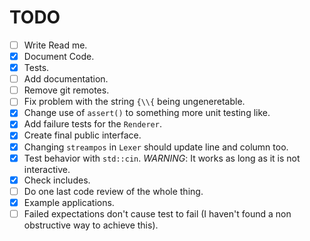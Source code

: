 # TODO
- [ ] Write Read me.
- [x] Document Code.
- [x] Tests.
- [ ] Add documentation.
- [ ] Remove git remotes.
- [ ] Fix problem with the string `{\\{` being ungeneretable.
- [x] Change use of `assert()` to something more unit testing like.
- [x] Add failure tests for the `Renderer`.
- [x] Create final public interface.
- [x] Changing `streampos` in `Lexer` should update line and column too.
- [x] Test behavior with `std::cin`. _WARNING_: It works as long as it is not
      interactive.
- [x] Check includes.
- [ ] Do one last code review of the whole thing.
- [x] Example applications.
- [ ] Failed expectations don't cause test to fail (I haven't found a
      non obstructive way to achieve this).
